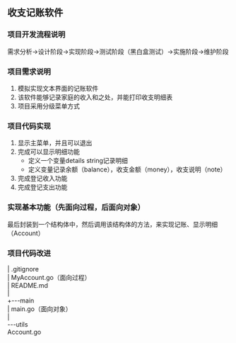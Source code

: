## 收支记账软件

### 项目开发流程说明

需求分析->设计阶段->实现阶段->测试阶段（黑白盒测试）->实施阶段->维护阶段

### 项目需求说明

1. 模拟实现文本界面的记账软件
2. 该软件能够记录家庭的收入和之处，并能打印收支明细表
3. 项目采用分级菜单方式

### 项目代码实现

1. 显示主菜单，并且可以退出
2. 完成可以显示明细功能
    - 定义一个变量details string记录明细
    - 定义变量记录余额（balance），收支金额（money），收支说明（note）
3. 完成登记收入功能
4. 完成登记支出功能

### 实现基本功能（先面向过程，后面向对象）

最后封装到一个结构体中，然后调用该结构体的方法，来实现记账、显示明细（Account）

### 项目代码改进

|   .gitignore<br>
|   MyAccount.go（面向过程）<br>
|   README.md<br>
|<br>
+---main<br>
|       main.go（面向对象）<br>
|<br>
\---utils<br>
Account.go<br>
